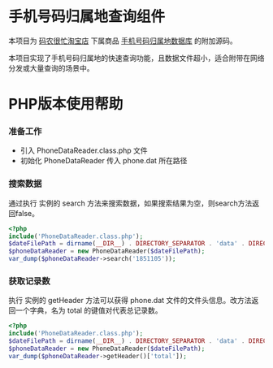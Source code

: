 # 手机号码归属地查询组件

本项目为 [码农很忙淘宝店](https://shop112613936.taobao.com/shop/view_shop.htm?tracelog=twddp&user_number_id=2046715486) 下属商品 [手机号码归属地数据库](https://item.taobao.com/item.htm?id=538955320855) 的附加源码。

本项目实现了手机号码归属地的快速查询功能，且数据文件超小，适合附带在网络分发或大量查询的场景中。

# PHP版本使用帮助

### 准备工作

- 引入 PhoneDataReader.class.php 文件
- 初始化 PhoneDataReader 传入 phone.dat 所在路径

### 搜索数据


通过执行 实例的 search 方法来搜索数据，如果搜索结果为空，则search方法返回false。

```php
<?php
include('PhoneDataReader.class.php');
$dateFilePath = dirname(__DIR__) . DIRECTORY_SEPARATOR . 'data' . DIRECTORY_SEPARATOR . 'phone.dat';
$phoneDataReader = new PhoneDataReader($dateFilePath);
var_dump($phoneDataReader->search('1851105'));

```

### 获取记录数

执行 实例的 getHeader 方法可以获得 phone.dat 文件的文件头信息。改方法返回一个字典，名为 total 的键值对代表总记录数。
```php
<?php
include('PhoneDataReader.class.php');
$dateFilePath = dirname(__DIR__) . DIRECTORY_SEPARATOR . 'data' . DIRECTORY_SEPARATOR . 'phone.dat';
$phoneDataReader = new PhoneDataReader($dateFilePath);
var_dump($phoneDataReader->getHeader()['total']);

```